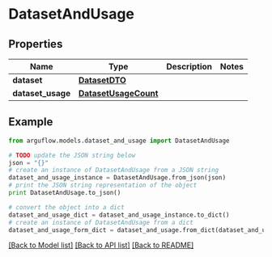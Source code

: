 # DatasetAndUsage


## Properties

Name | Type | Description | Notes
------------ | ------------- | ------------- | -------------
**dataset** | [**DatasetDTO**](DatasetDTO.md) |  | 
**dataset_usage** | [**DatasetUsageCount**](DatasetUsageCount.md) |  | 

## Example

```python
from arguflow.models.dataset_and_usage import DatasetAndUsage

# TODO update the JSON string below
json = "{}"
# create an instance of DatasetAndUsage from a JSON string
dataset_and_usage_instance = DatasetAndUsage.from_json(json)
# print the JSON string representation of the object
print DatasetAndUsage.to_json()

# convert the object into a dict
dataset_and_usage_dict = dataset_and_usage_instance.to_dict()
# create an instance of DatasetAndUsage from a dict
dataset_and_usage_form_dict = dataset_and_usage.from_dict(dataset_and_usage_dict)
```
[[Back to Model list]](../README.md#documentation-for-models) [[Back to API list]](../README.md#documentation-for-api-endpoints) [[Back to README]](../README.md)


